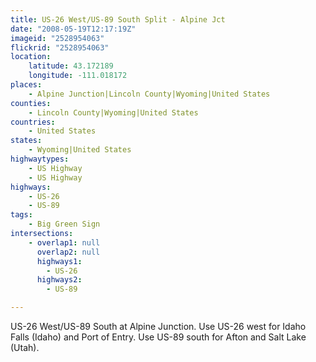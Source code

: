 ```yaml
---
title: US-26 West/US-89 South Split - Alpine Jct
date: "2008-05-19T12:17:19Z"
imageid: "2528954063"
flickrid: "2528954063"
location:
    latitude: 43.172189
    longitude: -111.018172
places:
    - Alpine Junction|Lincoln County|Wyoming|United States
counties:
    - Lincoln County|Wyoming|United States
countries:
    - United States
states:
    - Wyoming|United States
highwaytypes:
    - US Highway
    - US Highway
highways:
    - US-26
    - US-89
tags:
    - Big Green Sign
intersections:
    - overlap1: null
      overlap2: null
      highways1:
        - US-26
      highways2:
        - US-89

---
```

US-26 West/US-89 South at Alpine Junction.  Use US-26 west for Idaho Falls (Idaho) and Port of Entry.  Use US-89 south for Afton and Salt Lake (Utah).